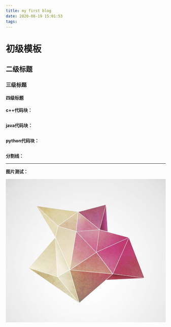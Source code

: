 ```yaml
---
title: my first blog
date: 2020-08-19 15:01:53
tags:
---
```


# 初级模板

<!-- more -->

## 二级标题

### 三级标题

#### 四级标题

**c++代码块：**

```cpp

```

**java代码块：**

```java

```

**python代码块：**

```python

```



**分割线：**

------

**图片测试：**

![头像](/img/avatar.png)



